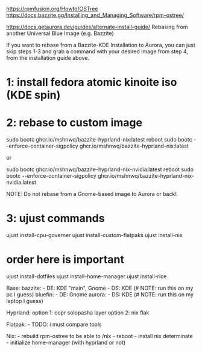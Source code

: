 
https://rpmfusion.org/Howto/OSTree
https://docs.bazzite.gg/Installing_and_Managing_Software/rpm-ostree/

https://docs.getaurora.dev/guides/alternate-install-guide/
Rebasing from another Universal Blue Image (e.g. Bazzite)

If you want to rebase from a Bazzite-KDE Installation to Aurora, you can just skip steps 1-3 and grab a command with your desired image from step 4, from the installation guide above.

# 1: install fedora atomic kinoite iso (KDE spin)

# 2: rebase to custom image
sudo bootc ghcr.io/mshnwq/bazzite-hyprland-nix:latest
reboot
sudo bootc --enforce-container-sigpolicy ghcr.io/mshnwq/bazzite-hyprland-nix:latest

or

sudo bootc ghcr.io/mshnwq/bazzite-hyprland-nix-nvidia:latest
reboot
sudo bootc --enforce-container-sigpolicy ghcr.io/mshnwq/bazzite-hyprland-nix-nvidia:latest

NOTE: Do not rebase from a Gnome-based image to Aurora or back!

# 3: ujust commands
ujust install-cpu-governer
ujust install-custom-flatpaks
ujust install-nix

# order here is important
ujust install-dotfiles
ujust install-home-manager
ujust install-rice

Base: 
    bazzite:
        - DE: KDE "main", Gnome
        - DS: KDE  (# NOTE: run this on my pc I guess)
    bluefin: 
        - DE: Gnome
    aurora:
        - DS: KDE  (# NOTE: run this on my laptop I guess)

Hyprland:
    option 1: copr solopasha layer 
    option 2: nix flak

Flatpak: 
    - TODO: i must compare tools

Nix: 
    - rebuild rpm-ostree to be able to /nix
    - reboot
    - install nix determinate
    - initialize home-manager (with hyprland or not)
